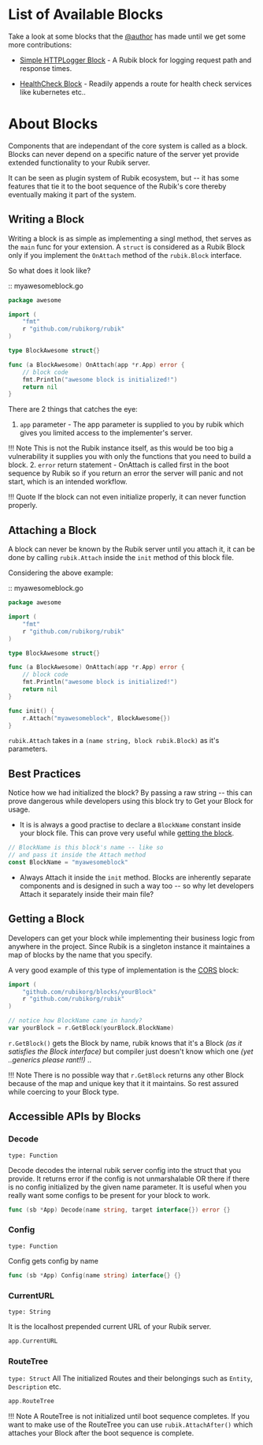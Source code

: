 # List of Available Blocks

Take a look at some blocks that the [@author](https://github.com/codekidX) has made until we get some more contributions:

- [Simple HTTPLogger Block](/blocks/httplogger) - A Rubik block for logging request path and response times.
<!-- - [Rubik Swagger Block](/blocks/swagger) - A customised swagger implementation that automatically generates Swagger docs of your Rubik routes. -->
- [HealthCheck Block](/blocks/healthcheck) - Readily appends a route for health check services like 
kubernetes etc..

# About Blocks

Components that are independant of the core system is called as a block. Blocks can never depend
on a specific nature of the server yet provide extended functionality to your Rubik server.

It can be seen as plugin system of Rubik ecosystem, but -- it has some features that tie it to 
the boot sequence of the Rubik's core thereby eventually making it part of the system.

## Writing a Block

Writing a block is as simple as implementing a singl method, thet serves as the `main` func for
your extension. A `struct` is considered as a Rubik Block only if you implement the `OnAttach` method
of the `rubik.Block` interface.

So what does it look like?

:: myawesomeblock.go
```go
package awesome

import (
	"fmt"
	r "github.com/rubikorg/rubik"
)

type BlockAwesome struct{}

func (a BlockAwesome) OnAttach(app *r.App) error {
	// block code
	fmt.Println("awesome block is initialized!")
	return nil
}
```

There are 2 things that catches the eye:

1. `app` parameter - The app parameter is supplied to you by rubik which gives you limited access
to the implementer's server. 

!!! Note
	This is not the Rubik instance itself, as this would be too big a vulnerability it supplies
	you with only the functions that you need to build a block.
2. `error` return statement - OnAttach is called first in the boot sequence by Rubik so if you
return an error the server will panic and not start, which is an intended workflow.

!!! Quote
	If the block can not even initialize properly, it can never function properly.

## Attaching a Block

A block can never be known by the Rubik server until you attach it, it can be done by calling
`rubik.Attach` inside the `init` method of this block file.

Considering the above example:

:: myawesomeblock.go
```go
package awesome

import (
	"fmt"
	r "github.com/rubikorg/rubik"
)

type BlockAwesome struct{}

func (a BlockAwesome) OnAttach(app *r.App) error {
	// block code
	fmt.Println("awesome block is initialized!")
	return nil
}

func init() {
	r.Attach("myawesomeblock", BlockAwesome{})
}
```

`rubik.Attach` takes in a `(name string, block rubik.Block)` as it's parameters.

## Best Practices

Notice how we had initialized the block? By passing a raw string -- this can prove dangerous while
developers using this block try to Get your Block for usage.

- It is is always a good practise to declare a `BlockName` constant inside your block file.
This can prove very useful while [getting the block]().
```go
// BlockName is this block's name -- like so
// and pass it inside the Attach method 
const BlockName = "myawesomeblock"
```
- Always Attach it inside the `init` method. Blocks are inherently separate components and is
designed in such a way too -- so why let developers Attach it separately inside their main file?


## Getting a Block

Developers can get your block while implementing their business logic from anywhere in the project.
Since Rubik is a singleton instance it maintaines a map of blocks by the name that you specify.

A very good example of this type of implementation is the [CORS](/blocks/cors) block:

```go
import (
    "github.com/rubikorg/blocks/yourBlock"
    r "github.com/rubikorg/rubik"
)

// notice how BlockName came in handy?
var yourBlock = r.GetBlock(yourBlock.BlockName)
```

`r.GetBlock()` gets the Block by name, rubik knows that it's a Block _(as it satisfies the Block
interface)_ but compiler just doesn't know which one _(yet ..generics please rant!!)_ ..

!!! Note
	There is no possible way that `r.GetBlock` returns any other Block because of the map and 
	unique key that it it maintains. So rest assured while coercing to your Block type.

## Accessible APIs by Blocks

### Decode
`type: Function`

Decode decodes the internal rubik server config into the struct that you provide. It returns
error if the config is not unmarshalable OR there if there is no config initialized by 
the given name parameter. It is useful when you really want some configs to be present for
your block to work.
```go
func (sb *App) Decode(name string, target interface{}) error {}
```
### Config
`type: Function`

Config gets config by name
```go
func (sb *App) Config(name string) interface{} {}
```

### CurrentURL
`type: String`

It is the localhost prepended current URL of your Rubik server.
```go
app.CurrentURL
```

### RouteTree
`type: Struct`
All The initialized Routes and their belongings such as `Entity`, `Description` etc.
```go
app.RouteTree
```

!!! Note
	A RouteTree is not initialized until boot sequence completes. If you want to make use of the
	RouteTree you can use `rubik.AttachAfter()` which attaches your Block after the boot sequence
	is complete.
